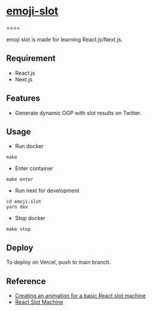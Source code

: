 # [emoji-slot](https://emoji-slot.marusho.io/)

====

emoji slot is made for learning React.js/Next.js.

## Requirement

- React.js
- Next.js

## Features

- Generate dynamic OGP with slot results on Twitter.
## Usage

- Run docker

```
make
```

- Enter container

```
make enter
```

- Run next for development

```
cd emoji-slot
yarn dev
```

- Stop docker

```
make stop
```

## Deploy

To deploy on Vercel, push to main branch.

## Reference
- [Creating an animation for a basic React slot machine](https://stackoverflow.com/questions/62426257/creating-an-animation-for-a-basic-react-slot-machine)
- [React Slot Machine](https://gist.github.com/staven630/a2b04b8363d3be5b1ad1834d538ddadd)
